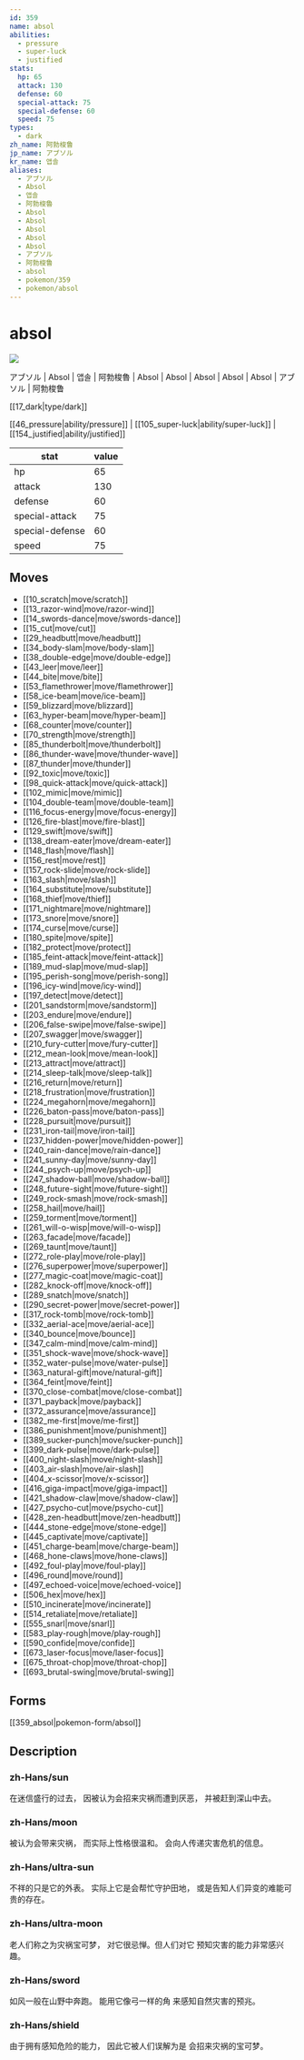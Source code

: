 ```yaml
---
id: 359
name: absol
abilities:
  - pressure
  - super-luck
  - justified
stats:
  hp: 65
  attack: 130
  defense: 60
  special-attack: 75
  special-defense: 60
  speed: 75
types:
  - dark
zh_name: 阿勃梭鲁
jp_name: アブソル
kr_name: 앱솔
aliases:
  - アブソル
  - Absol
  - 앱솔
  - 阿勃梭魯
  - Absol
  - Absol
  - Absol
  - Absol
  - Absol
  - アブソル
  - 阿勃梭鲁
  - absol
  - pokemon/359
  - pokemon/absol
---
```

# absol

![](https://raw.githubusercontent.com/PokeAPI/sprites/master/sprites/pokemon/359.png)

アブソル | Absol | 앱솔 | 阿勃梭魯 | Absol | Absol | Absol | Absol | Absol | アブソル | 阿勃梭鲁

[[17_dark|type/dark]]

[[46_pressure|ability/pressure]] | [[105_super-luck|ability/super-luck]] | [[154_justified|ability/justified]]

|stat|value|
|---|---|
|hp|65|
|attack|130|
|defense|60|
|special-attack|75|
|special-defense|60|
|speed|75|


## Moves

- [[10_scratch|move/scratch]]
- [[13_razor-wind|move/razor-wind]]
- [[14_swords-dance|move/swords-dance]]
- [[15_cut|move/cut]]
- [[29_headbutt|move/headbutt]]
- [[34_body-slam|move/body-slam]]
- [[38_double-edge|move/double-edge]]
- [[43_leer|move/leer]]
- [[44_bite|move/bite]]
- [[53_flamethrower|move/flamethrower]]
- [[58_ice-beam|move/ice-beam]]
- [[59_blizzard|move/blizzard]]
- [[63_hyper-beam|move/hyper-beam]]
- [[68_counter|move/counter]]
- [[70_strength|move/strength]]
- [[85_thunderbolt|move/thunderbolt]]
- [[86_thunder-wave|move/thunder-wave]]
- [[87_thunder|move/thunder]]
- [[92_toxic|move/toxic]]
- [[98_quick-attack|move/quick-attack]]
- [[102_mimic|move/mimic]]
- [[104_double-team|move/double-team]]
- [[116_focus-energy|move/focus-energy]]
- [[126_fire-blast|move/fire-blast]]
- [[129_swift|move/swift]]
- [[138_dream-eater|move/dream-eater]]
- [[148_flash|move/flash]]
- [[156_rest|move/rest]]
- [[157_rock-slide|move/rock-slide]]
- [[163_slash|move/slash]]
- [[164_substitute|move/substitute]]
- [[168_thief|move/thief]]
- [[171_nightmare|move/nightmare]]
- [[173_snore|move/snore]]
- [[174_curse|move/curse]]
- [[180_spite|move/spite]]
- [[182_protect|move/protect]]
- [[185_feint-attack|move/feint-attack]]
- [[189_mud-slap|move/mud-slap]]
- [[195_perish-song|move/perish-song]]
- [[196_icy-wind|move/icy-wind]]
- [[197_detect|move/detect]]
- [[201_sandstorm|move/sandstorm]]
- [[203_endure|move/endure]]
- [[206_false-swipe|move/false-swipe]]
- [[207_swagger|move/swagger]]
- [[210_fury-cutter|move/fury-cutter]]
- [[212_mean-look|move/mean-look]]
- [[213_attract|move/attract]]
- [[214_sleep-talk|move/sleep-talk]]
- [[216_return|move/return]]
- [[218_frustration|move/frustration]]
- [[224_megahorn|move/megahorn]]
- [[226_baton-pass|move/baton-pass]]
- [[228_pursuit|move/pursuit]]
- [[231_iron-tail|move/iron-tail]]
- [[237_hidden-power|move/hidden-power]]
- [[240_rain-dance|move/rain-dance]]
- [[241_sunny-day|move/sunny-day]]
- [[244_psych-up|move/psych-up]]
- [[247_shadow-ball|move/shadow-ball]]
- [[248_future-sight|move/future-sight]]
- [[249_rock-smash|move/rock-smash]]
- [[258_hail|move/hail]]
- [[259_torment|move/torment]]
- [[261_will-o-wisp|move/will-o-wisp]]
- [[263_facade|move/facade]]
- [[269_taunt|move/taunt]]
- [[272_role-play|move/role-play]]
- [[276_superpower|move/superpower]]
- [[277_magic-coat|move/magic-coat]]
- [[282_knock-off|move/knock-off]]
- [[289_snatch|move/snatch]]
- [[290_secret-power|move/secret-power]]
- [[317_rock-tomb|move/rock-tomb]]
- [[332_aerial-ace|move/aerial-ace]]
- [[340_bounce|move/bounce]]
- [[347_calm-mind|move/calm-mind]]
- [[351_shock-wave|move/shock-wave]]
- [[352_water-pulse|move/water-pulse]]
- [[363_natural-gift|move/natural-gift]]
- [[364_feint|move/feint]]
- [[370_close-combat|move/close-combat]]
- [[371_payback|move/payback]]
- [[372_assurance|move/assurance]]
- [[382_me-first|move/me-first]]
- [[386_punishment|move/punishment]]
- [[389_sucker-punch|move/sucker-punch]]
- [[399_dark-pulse|move/dark-pulse]]
- [[400_night-slash|move/night-slash]]
- [[403_air-slash|move/air-slash]]
- [[404_x-scissor|move/x-scissor]]
- [[416_giga-impact|move/giga-impact]]
- [[421_shadow-claw|move/shadow-claw]]
- [[427_psycho-cut|move/psycho-cut]]
- [[428_zen-headbutt|move/zen-headbutt]]
- [[444_stone-edge|move/stone-edge]]
- [[445_captivate|move/captivate]]
- [[451_charge-beam|move/charge-beam]]
- [[468_hone-claws|move/hone-claws]]
- [[492_foul-play|move/foul-play]]
- [[496_round|move/round]]
- [[497_echoed-voice|move/echoed-voice]]
- [[506_hex|move/hex]]
- [[510_incinerate|move/incinerate]]
- [[514_retaliate|move/retaliate]]
- [[555_snarl|move/snarl]]
- [[583_play-rough|move/play-rough]]
- [[590_confide|move/confide]]
- [[673_laser-focus|move/laser-focus]]
- [[675_throat-chop|move/throat-chop]]
- [[693_brutal-swing|move/brutal-swing]]

## Forms



[[359_absol|pokemon-form/absol]]

## Description

### zh-Hans/sun

在迷信盛行的过去，
因被认为会招来灾祸而遭到厌恶，
并被赶到深山中去。

### zh-Hans/moon

被认为会带来灾祸，
而实际上性格很温和。
会向人传递灾害危机的信息。

### zh-Hans/ultra-sun

不祥的只是它的外表。
实际上它是会帮忙守护田地，
或是告知人们异变的难能可贵的存在。

### zh-Hans/ultra-moon

老人们称之为灾祸宝可梦，
对它很忌惮。但人们对它
预知灾害的能力非常感兴趣。

### zh-Hans/sword

如风一般在山野中奔跑。
能用它像弓一样的角
来感知自然灾害的预兆。

### zh-Hans/shield

由于拥有感知危险的能力，
因此它被人们误解为是
会招来灾祸的宝可梦。

